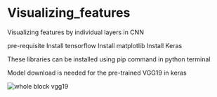 # Visualizing_features

Visualizing features by individual layers in CNN

pre-requisite
Install tensorflow
Install matplotlib
Install Keras

These libraries can be installed using pip command in python terminal

Model download is needed for the pre-trained VGG19 in keras

![whole block vgg19](https://user-images.githubusercontent.com/90828580/134528823-df25a67d-cece-45b8-afa0-7d145e1656a2.PNG)
